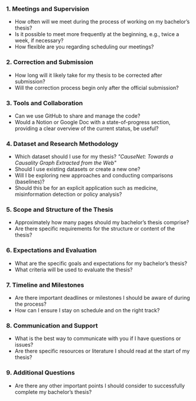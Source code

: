 ### 1. Meetings and Supervision

- How often will we meet during the process of working on my bachelor’s thesis?
- Is it possible to meet more frequently at the beginning, e.g., twice a week, if necessary?
- How flexible are you regarding scheduling our meetings?

### 2. Correction and Submission

- How long will it likely take for my thesis to be corrected after submission?
- Will the correction process begin only after the official submission?

### 3. Tools and Collaboration

- Can we use GitHub to share and manage the code?
- Would a Notion or Google Doc with a state-of-progress section, providing a clear overview of the current status, be useful?

### 4. Dataset and Research Methodology

- Which dataset should I use for my thesis? *"CauseNet: Towards a Causality Graph Extracted from the Web"*
- Should I use existing datasets or create a new one?
- Will I be exploring new approaches and conducting comparisons (baselines)?
- Should this be for an explicit application such as medicine, misinformation detection or policy analysis?

### 5. Scope and Structure of the Thesis

- Approximately how many pages should my bachelor’s thesis comprise?
- Are there specific requirements for the structure or content of the thesis?

### 6. Expectations and Evaluation

- What are the specific goals and expectations for my bachelor’s thesis?
- What criteria will be used to evaluate the thesis?

### 7. Timeline and Milestones

- Are there important deadlines or milestones I should be aware of during the process?
- How can I ensure I stay on schedule and on the right track?

### 8. Communication and Support

- What is the best way to communicate with you if I have questions or issues?
- Are there specific resources or literature I should read at the start of my thesis?

### 9. Additional Questions

- Are there any other important points I should consider to successfully complete my bachelor’s thesis?